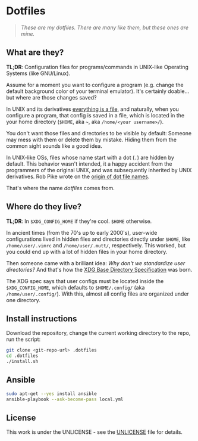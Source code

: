 # Dotfiles

> _These are my dotfiles. There are many like them, but these ones are mine._

## What are they?

**TL;DR**: Configuration files for programs/commands in UNIX-like Operating
Systems (like GNU/Linux).

Assume for a moment you want to configure a program (e.g. change the default
background color of your terminal emulator). It's certainly doable... but
where are those changes saved?

In UNIX and its derivatives [everything is a file][], and naturally, when you
configure a program, that config is saved in a file, which is located in the
your home directory (`$HOME`, aka `~`, aka `/home/<your username>/`).

[everything is a file]: https://en.wikipedia.org/wiki/Everything_is_a_file

You don't want those files and directories to be visible by default: Someone
may mess with them or delete them by mistake. Hiding them from the common
sight sounds like a good idea.

In UNIX-like OSs, files whose name start with a dot (`.`) are hidden by
default. This behavior wasn't intended, it a happy accident from the
programmers of the original UNIX, and was subsequently inherited by UNIX
derivatives. Rob Pike wrote on the [origin of dot file names][].

[origin of dot file names]: http://xahlee.info/UnixResource_dir/writ/unix_origin_of_dot_filename.html

That's where the name _dotfiles_ comes from.

## Where do they live?

**TL;DR**: In `$XDG_CONFIG_HOME` if they're cool. `$HOME` otherwise.

In ancient times (from the 70's up to early 2000's), user-wide configurations
lived in hidden files and directories directly under `$HOME`, like
`/home/user/.vimrc` and `/home/user/.mutt/`, respectively. This worked, but
you could end up with a lot of hidden files in your home directory.

Then someone came with a brilliant idea: _Why don't we standardize user
directories?_ And that's how the [XDG Base Directory Specification][] was born.

[XDG Base Directory Specification]: https://standards.freedesktop.org/basedir-spec/basedir-spec-latest.html

The XDG spec says that user configs must be located inside the
`$XDG_CONFIG_HOME`, which defaults to `$HOME/.config/` (aka
`/home/user/.config/`). With this, almost all config files are organized under
one directory.

## Install instructions

Download the repository, change the current working directory to the repo, run
the script:

```sh
git clone <git-repo-url> .dotfiles
cd .dotfiles
./install.sh
```

## Ansible

```sh
sudo apt-get --yes install ansible
ansible-playbook --ask-become-pass local.yml
```

## License

This work is under the UNLICENSE - see the [UNLICENSE][] file for details.

[UNLICENSE]: UNLICENSE

